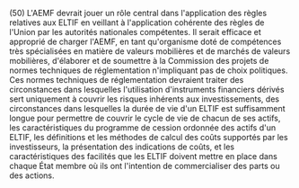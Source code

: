 (50) L'AEMF devrait jouer un rôle central dans l'application des règles relatives aux ELTIF en veillant à l'application cohérente des règles de l'Union par les autorités nationales compétentes. Il serait efficace et approprié de charger l'AEMF, en tant qu'organisme doté de compétences très spécialisées en matière de valeurs mobilières et de marchés de valeurs mobilières, d'élaborer et de soumettre à la Commission des projets de normes techniques de réglementation n'impliquant pas de choix politiques. Ces normes techniques de réglementation devraient traiter des circonstances dans lesquelles l'utilisation d'instruments financiers dérivés sert uniquement à couvrir les risques inhérents aux investissements, des circonstances dans lesquelles la durée de vie d'un ELTIF est suffisamment longue pour permettre de couvrir le cycle de vie de chacun de ses actifs, les caractéristiques du programme de cession ordonnée des actifs d'un ELTIF, les définitions et les méthodes de calcul des coûts supportés par les investisseurs, la présentation des indications de coûts, et les caractéristiques des facilités que les ELTIF doivent mettre en place dans chaque État membre où ils ont l'intention de commercialiser des parts ou des actions.